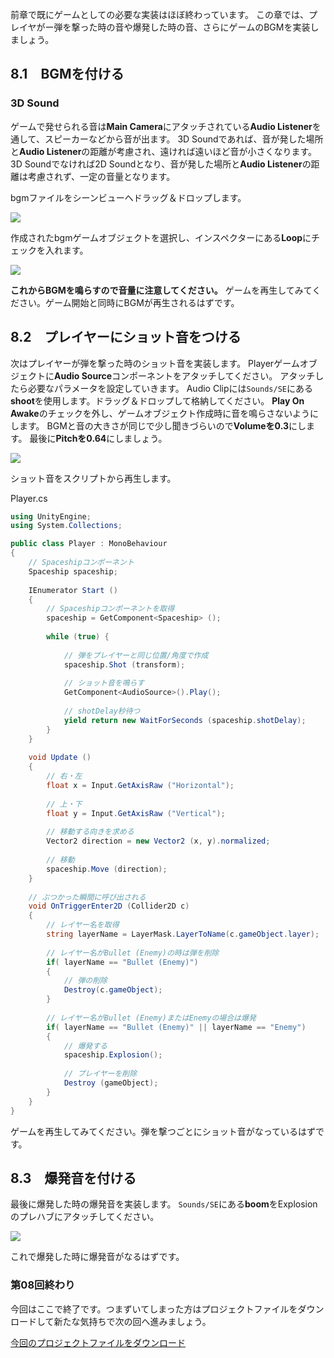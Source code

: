 前章で既にゲームとしての必要な実装はほぼ終わっています。
この章では、プレイヤがー弾を撃った時の音や爆発した時の音、さらにゲームのBGMを実装しましょう。

8.1　BGMを付ける
---------------------------------------

### 3D Sound

ゲームで発せられる音は**Main Camera**にアタッチされている**Audio
Listener**を通して、スピーカーなどから音が出ます。 3D
Soundであれば、音が発した場所と**Audio
Listener**の距離が考慮され、遠ければ遠いほど音が小さくなります。 3D
Soundでなければ2D Soundとなり、音が発した場所と**Audio
Listener**の距離は考慮されず、一定の音量となります。



bgmファイルをシーンビューへドラッグ＆ドロップします。



![](http://unity3d.com-jp-learn-tutorials.s3.amazonaws.com/2d-shooting-game/images/game/08/drag_bgm.png)



作成されたbgmゲームオブジェクトを選択し、インスペクターにある**Loop**にチェックを入れます。



![](http://unity3d.com-jp-learn-tutorials.s3.amazonaws.com/2d-shooting-game/images/game/08/check_bgm_loop.png)



**これからBGMを鳴らすので音量に注意してください。**
ゲームを再生してみてください。ゲーム開始と同時にBGMが再生されるはずです。

8.2　プレイヤーにショット音をつける
----------------------------------------------------------

次はプレイヤーが弾を撃った時のショット音を実装します。
Playerゲームオブジェクトに**Audio
Source**コンポーネントをアタッチしてください。
アタッチしたら必要なパラメータを設定していきます。 Audio
Clipには`Sounds/SE`にある**shoot**を使用します。ドラッグ＆ドロップして格納してください。
**Play On
Awake**のチェックを外し、ゲームオブジェクト作成時に音を鳴らさないようにします。
BGMと音の大きさが同じで少し聞きづらいので**Volumeを0.3**にします。
最後に**Pitchを0.64**にしましょう。



![](http://unity3d.com-jp-learn-tutorials.s3.amazonaws.com/2d-shooting-game/images/game/08/set_player_shoot.png)



ショット音をスクリプトから再生します。



Player.cs

```cs
using UnityEngine;
using System.Collections;

public class Player : MonoBehaviour
{
	// Spaceshipコンポーネント
	Spaceship spaceship;
	
	IEnumerator Start ()
	{
		// Spaceshipコンポーネントを取得
		spaceship = GetComponent<Spaceship> ();
		
		while (true) {
			
			// 弾をプレイヤーと同じ位置/角度で作成
			spaceship.Shot (transform);
			
			// ショット音を鳴らす
			GetComponent<AudioSource>().Play();
			
			// shotDelay秒待つ
			yield return new WaitForSeconds (spaceship.shotDelay);
		}
	}
	
	void Update ()
	{
		// 右・左
		float x = Input.GetAxisRaw ("Horizontal");
		
		// 上・下
		float y = Input.GetAxisRaw ("Vertical");
		
		// 移動する向きを求める
		Vector2 direction = new Vector2 (x, y).normalized;
		
		// 移動
		spaceship.Move (direction);
	}
	
	// ぶつかった瞬間に呼び出される
	void OnTriggerEnter2D (Collider2D c)
	{
		// レイヤー名を取得
		string layerName = LayerMask.LayerToName(c.gameObject.layer);
		
		// レイヤー名がBullet (Enemy)の時は弾を削除
		if( layerName == "Bullet (Enemy)")
		{
			// 弾の削除
			Destroy(c.gameObject);
		}
		
		// レイヤー名がBullet (Enemy)またはEnemyの場合は爆発
		if( layerName == "Bullet (Enemy)" || layerName == "Enemy")
		{
			// 爆発する
			spaceship.Explosion();
			
			// プレイヤーを削除
			Destroy (gameObject);
		}
	}
}
```



ゲームを再生してみてください。弾を撃つごとにショット音がなっているはずです。

8.3　爆発音を付ける
------------------------------------------

最後に爆発した時の爆発音を実装します。
`Sounds/SE`にある**boom**をExplosionのプレハブにアタッチしてください。



![](http://unity3d.com-jp-learn-tutorials.s3.amazonaws.com/2d-shooting-game/images/game/08/attach_explosion_se.png)



これで爆発した時に爆発音がなるはずです。

### 第08回終わり

今回はここで終了です。つまずいてしまった方はプロジェクトファイルをダウンロードして新たな気持ちで次の回へ進みましょう。

[今回のプロジェクトファイルをダウンロード](http://unity3d.com-jp-learn-tutorials.s3.amazonaws.com/2d-shooting-game/project/game_08_ShootingGame.zip)
